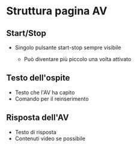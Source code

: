 # Struttura pagina AV

## Start/Stop

- Singolo pulsante start-stop sempre visibile

  - Può diventare più piccolo una volta attivato

## Testo dell'ospite

- Testo che l'AV ha capito
- Comando per il reinserimento

## Risposta dell'AV

- Testo di risposta
- Contenuti video se possibile
